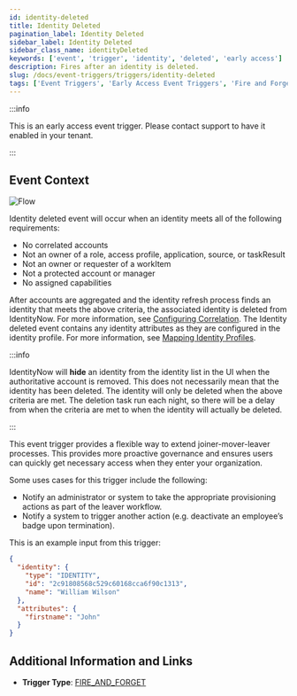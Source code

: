 ```yaml
---
id: identity-deleted
title: Identity Deleted
pagination_label: Identity Deleted
sidebar_label: Identity Deleted
sidebar_class_name: identityDeleted
keywords: ['event', 'trigger', 'identity', 'deleted', 'early access']
description: Fires after an identity is deleted.
slug: /docs/event-triggers/triggers/identity-deleted
tags: ['Event Triggers', 'Early Access Event Triggers', 'Fire and Forget']
---
```


:::info

This is an early access event trigger. Please contact support to have it enabled in your tenant.

:::

## Event Context

![Flow](./img/identity-deleted-path.png)

Identity deleted event will occur when an identity meets all of the following requirements:

- No correlated accounts
- Not an owner of a role, access profile, application, source, or taskResult
- Not an owner or requester of a workItem
- Not a protected account or manager
- No assigned capabilities

After accounts are aggregated and the identity refresh process finds an identity that meets the above criteria, the associated identity is deleted from IdentityNow. For more information, see [Configuring Correlation](https://community.sailpoint.com/t5/Connectors/Configuring-Correlation/ta-p/74045). The Identity deleted event contains any identity attributes as they are configured in the identity profile. For more information, see [Mapping Identity Profiles](https://community.sailpoint.com/t5/Admin-Help/Mapping-Identity-Profiles/ta-p/77877).

:::info

IdentityNow will **hide** an identity from the identity list in the UI when the authoritative account is removed.  This does not necessarily mean that the identity has been deleted.  The identity will only be deleted when the above criteria are met.  The deletion task run each night, so there will be a delay from when the criteria are met to when the identity will actually be deleted.

:::

This event trigger provides a flexible way to extend joiner-mover-leaver processes. This provides more proactive governance and ensures users can quickly get necessary access when they enter your organization.

Some uses cases for this trigger include the following:

- Notify an administrator or system to take the appropriate provisioning actions as part of the leaver workflow.
- Notify a system to trigger another action (e.g. deactivate an employee’s badge upon termination).

This is an example input from this trigger:

```json
{
  "identity": {
    "type": "IDENTITY",
    "id": "2c91808568c529c60168cca6f90c1313",
    "name": "William Wilson"
  },
  "attributes": {
    "firstname": "John"
  }
}
```

## Additional Information and Links

- **Trigger Type**: [FIRE_AND_FORGET](../trigger-types.md#fire-and-forget)
<!-- [Input schema](https://developer.sailpoint.com/apis/beta/#section/Identity-Deleted-Event-Trigger-Input) -->
